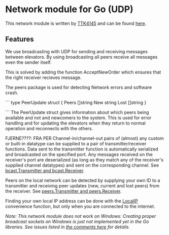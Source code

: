 # Network module for Go (UDP) 

This network module is written by [TTK4145](https://github.com/TTK4145)
and can be found [here](https://github.com/TTK4145/Network-go). 

Features
--------

We use broadcasting with UDP for sending and receiving messages between elevators. By using broadcasting all peers receive all messages even the sender itself. 

This is solved by adding the function AcceptNewOrder which ensures that the right receiver recieves message.  

The peers package is used for detecting Network errors and software crash. 

´´´
type PeerUpdate struct {
	Peers []string
	New   string
	Lost  []string
}

´´´
The PeerUpdate struct gives information about which peers being available and not and newcomers to the system. 
This is used for error handling and for updating the elevators when they return to normal operation and reconnects with the others. 




FJERNE????: FRA PER
Channel-in/channel-out pairs of (almost) any custom or built-in datatype can be supplied to a pair of transmitter/receiver functions. Data sent to the transmitter function is automatically serialized and broadcasted on the specified port. Any messages received on the receiver's port are deserialized (as long as they match any of the receiver's supplied channel datatypes) and sent on the corresponding channel. See [bcast.Transmitter and bcast.Receiver](network/bcast/bcast.go).

Peers on the local network can be detected by supplying your own ID to a transmitter and receiving peer updates (new, current and lost peers) from the receiver. See [peers.Transmitter and peers.Receiver](network/peers/peers.go).

Finding your own local IP address can be done with the [LocalIP](network/localip/localip.go) convenience function, but only when you are connected to the internet.


*Note: This network module does not work on Windows: Creating proper broadcast sockets on Windows is just not implemented yet in the Go libraries. See issues listed in [the comments here](network/conn/bcast_conn.go) for details.*
